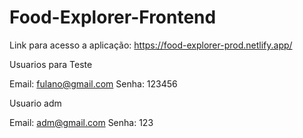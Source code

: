 # Food-Explorer-Frontend

Link para acesso a aplicação: https://food-explorer-prod.netlify.app/

Usuarios para Teste 

Email: fulano@gmail.com
Senha: 123456

Usuario adm

Email: adm@gmail.com
Senha: 123
